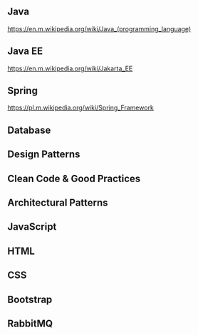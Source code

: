 ## Java
https://en.m.wikipedia.org/wiki/Java_(programming_language)

## Java EE
https://en.m.wikipedia.org/wiki/Jakarta_EE

## Spring

https://pl.m.wikipedia.org/wiki/Spring_Framework

## Database


## Design Patterns


## Clean Code & Good Practices


## Architectural Patterns


## JavaScript


## HTML


## CSS


## Bootstrap


## RabbitMQ

